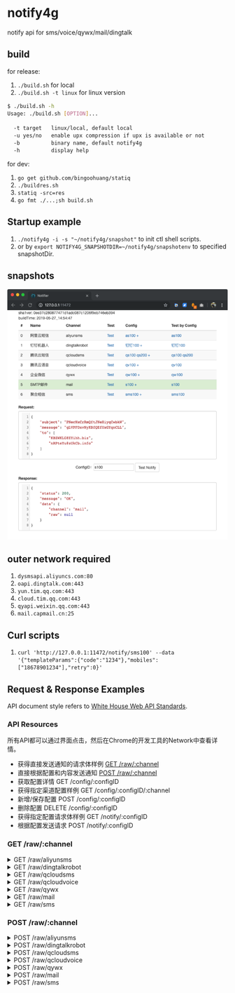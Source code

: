 # notify4g
notify api for sms/voice/qywx/mail/dingtalk

## build

for release:

1. `./build.sh` for local
1. `./build.sh -t linux` for linux version
 
```bash
$ ./build.sh -h
Usage: ./build.sh [OPTION]...

  -t target   linux/local, default local
  -u yes/no   enable upx compression if upx is available or not
  -b          binary name, default notify4g
  -h          display help
```

for dev:

1. `go get github.com/bingoohuang/statiq`
1. `./buildres.sh`
1. `statiq -src=res`
1. `go fmt ./...;sh build.sh`

## Startup example

1. `./notify4g -i -s "~/notify4g/snapshot"` to init ctl shell scripts.
1. or by `export NOTIFY4G_SNAPSHOTDIR=~/notify4g/snapshotenv` to specified snapshotDir.

## snapshots

![image](doc/snapshot20190527145707.png)

## outer network required

1. `dysmsapi.aliyuncs.com:80`
1. `oapi.dingtalk.com:443`
1. `yun.tim.qq.com:443`
1. `cloud.tim.qq.com:443`
1. `qyapi.weixin.qq.com:443`
1. `mail.capmail.cn:25`

## Curl scripts

1. `curl 'http://127.0.0.1:11472/notify/sms100' --data '{"templateParams":{"code":"1234"},"mobiles":["18678901234"],"retry":0}'`

## Request & Response Examples

API document style refers to [White House Web API Standards](https://github.com/WhiteHouse/api-standards).

### API Resources

所有API都可以通过界面点击，然后在Chrome的开发工具的Network中查看详情。

* 获得直接发送通知的请求体样例 [GET /raw/:channel](#get-rawchannel)
* 直接根据配置和内容发送通知 [POST /raw/:channel](#post-rawchannel)
* 获取配置详情 GET /config/:configID
* 获得指定渠道配置样例 GET /config/:configID/:channel
* 新增/保存配置 POST /config/:configID
* 删除配置 DELETE /config/:configID
* 获得指定配置请求体样例 GET /notify/:configID
* 根据配置发送请求 POST /notify/:configID

### GET /raw/:channel

<details><summary>GET /raw/aliyunsms</summary>
<p>
Response body:

```json
{
    "config": {
        "accessKeyID": "BvXitpxZTiQPBPJNHzKEyUtZX",
        "acessKeySecret": "EaouuhLQvkjvBpcqjySEaDtZp",
        "templateCode": "jHsEdCAyjQiwwKfKTIAyMwhLd",
        "signName": ""
    },
    "data": {
        "templateCode": "",
        "templateParams": {
            "VIbvxqDAKzYvRCOugkfSTdBii": "HUzqgIrkvrpoUvwfOnPkYWJCc",
            "nSodfKtCBsGOdFcFIfhRfKkQD": "MhBpCGIHwwFSTrekZojpWHHRj"
        },
        "signName": "",
        "mobiles": [
            "13640030119"
        ]
    }
}
```

</p>
</details>
<details><summary>GET /raw/dingtalkrobot</summary>
<p>
Response body:

```json
{
    "config": {
        "accessToken": "bmluXMmkzbKJXhHvRYnPWEFon"
    },
    "data": {
        "message": "uxuNAGIvNfwPHCppEJGAFbbJb",
        "atMobiles": [
            "16231720931",
            "12123690368"
        ],
        "atAll": true
    }
}
```

</p>
</details>
<details><summary>GET /raw/qcloudsms</summary>
<p>
Response body:

```json
{
    "config": {
        "sdkappid": "VIsOIVUTXKvmznGCfpklQBsHl",
        "appkey": "jyuRWrnndYwTzEQIDtpaulCEv",
        "tplID": 58,
        "sign": "",
        "tmplVarNames": [
            "NtAOrrDyTQZprXHlRyMKIQVrJ"
        ]
    },
    "data": {
        "params": [
            "DfQeutEzaCfShlItCeaEkTUGF",
            "DZiVFEPPlMANVxGwaCVjypmXA"
        ],
        "mobiles": [
            "15923459113",
            "18923435937"
        ]
    }
}
```

</p>
</details>
<details><summary>GET /raw/qcloudvoice</summary>
<p>
Response body:

```json
{
    "config": {
        "sdkappid": "dqpaGfzwZsdYPeOyCsiCnHuLe",
        "appkey": "HQFbAYSZWVMAhuzBkneOovYpv",
        "tplID": 39,
        "playTimes": 49,
        "tmplVarNames": [
            "KyzjUzrBFcqQjedfJRHYoDbOG",
            "nflOHIkugcnZOrqBkSazNWfPP"
        ]
    },
    "data": {
        "params": {
            "RIsCQnfJqlpSCwrkkFbdBFIFj": "XXcLBedVQEUDCnYApsnqfVPTL"
        },
        "mobile": "13534814833"
    }
}
```

</p>
</details>
<details><summary>GET /raw/qywx</summary>
<p>
Response body:

```json
{
    "config": {
        "corpID": "uCgrmJMtqLPBCFhsvjTArsMmL",
        "corpSecret": "gRHZGuimGqaWdWaBWJwkTAShU",
        "agentID": "GjqWAhwRbpeHnQNxTNgmJjnxD"
    },
    "data": {
        "msg": "SlooidCOblAgkzyWhxDcYtLJJ",
        "userIds": [
            "yFeNmhPfjtisROYMvzGXHlQpd",
            "CUSPjJkWEEfDDKDOfOhAXkqgJ"
        ]
    }
}
```

</p>
</details>
<details><summary>GET /raw/mail</summary>
<p>
Response body:

```json
{
    "config": {
        "smtpAddr": "xaQHabaoaboiqLQkrhnMSwTGo",
        "smtpPort": 94,
        "from": "CEVyoTJ@zTADH.biz",
        "username": "gQVadOOpmwpHnlIyfsCCBulVP",
        "pass": "NvMQhtbtbJgCkOErmOqWRCSKa"
    },
    "data": {
        "subject": "kfYENjIqRgtAsNATTewtSQJtK",
        "message": "nbUGDoWZCCUeCgZnqaHOhlDUc",
        "to": [
            "RyBZMmL@NbhCr.net",
            "fKggIDs@WHkmM.net"
        ]
    }
}
```

</p>
</details>
<details><summary>GET /raw/sms</summary>
<p>
Response body:

```json
{
    "config": {
        "configIds": [
            "NCCNkSbvLCcEBYPRpErzuHOzu",
            "qJoxwNVZfRxOytgzHbfYLSnNg"
        ],
        "random": false,
        "retry": 0
    },
    "data": {
        "templateParams": {
            "CAatGFIenVaglyBHaqLGDVNDm": "HmVmUYwDzaKJZvYwyMqYAAowJ",
            "uCbSRZgyNkgIntizzDrIHVOiy": "TNvBcIHcgrHoiKEGjEsktAKmn"
        },
        "mobiles": [
            "14509804092"
        ],
        "retry": 0
    }
}
```

</p>
</details>

### POST /raw/:channel

<details><summary>POST /raw/aliyunsms</summary>
<p>
Request body:

```json
{
    "config": {
        "accessKeyID": "pGkWHwdlIFPxNbwOuzqqHudVk",
        "acessKeySecret": "MuIuTxqaaqPFOqNtVZGGxyIVJ",
        "templateCode": "SMS_11111",
        "signName": "xx编程网"
    },
    "data": {
        "templateCode": "",
        "templateParams": {
            "code": "123456"
        },
        "signName": "",
        "mobiles": [
            "11350758197",
            "12414111245"
        ]
    }
}
```

Response body:

```json
{
  "status": 200,
  "message": "OK",
  "data": {
    "channel": "aliyunsms",
    "raw": {
      "outId": "yOpBUzo90hnezrhs",
      "code": "OK",
      "message": "OK",
      "requestID": "E4F3D966-002D-4D5D-BFA5-10E547334434",
      "bizID": "831713858682882984^0"
    }
  }
}
```

</p>
</details>
<details><summary>POST /raw/dingtalkrobot</summary>
<p>
Request body:

```json
{
    "config": {
        "accessToken": "RICScixPcBbEJRMdcvNPTqkUr"
    },
    "data": {
        "message": "WYouyJaLExAVGGWpTVumZgXhZ",
        "atMobiles": [
            "10707297593",
            "18621963646"
        ],
        "atAll": false
    }
}
```

Response body:

```json
{
    "status": 200,
    "message": "OK",
    "data": {
        "channel": "dingtalkrobot",
        "raw": {
            "code": 0,
            "message": ""
        }
    }
}
```

</p>
</details>
<details><summary>POST /raw/qcloudsms</summary>
<p>
Request body:

```json
{
    "config": {
        "sdkappid": "erKoSpOlNAKZgTBwZWsyKuSHt",
        "appkey": "aQtuUztXdxpTFcPsdnowkiBUK",
        "tplID": 34,
        "sign": "",
        "tmplVarNames": [
            "oIpzKCYbQmBEaiWXeCPOYwFEG"
        ]
    },
    "data": {
        "params": [
            "QxIiueXozjhTVNMhdANVnYMvR"
        ],
        "mobiles": [
            "14432444366"
        ]
    }
}
```

Response body:

```json
{
    "status": 200,
    "message": "OK",
    "data": {
        "channel": "qcloudsms",
        "raw": {
            "result": 0,
            "errmsg": "OK",
            "ext": "",
            "detail": [
                {
                    "fee": 1,
                    "mobile": "18551855099",
                    "nationcode": "86",
                    "sid": "2019:6646899365302911964",
                    "result": 0,
                    "errmsg": "OK"
                }
            ]
        }
    }
}
```

</p>
</details>
<details><summary>POST /raw/qcloudvoice</summary>
<p>
Request body:

```json
{
    "config": {
        "sdkappid": "nCQtPPaOBnGymUUMmcjWRvxra",
        "appkey": "jdWinpYVkCusHaznjRBxSghoq",
        "tplID": 15,
        "playTimes": 1,
        "tmplVarNames": ["AppName", "WarnSrc", "WithMinutes", "Warning", "Min", "Max"]
    },
    "data": {
        "params": {
            "AppName": "demo", "WarnSrc": "host1", "WithMinutes": "5分", "Warning": "可用内存不足", "Min": "100M", "Max": "200M"
        },
        "mobile": "13388093706"
    }
}
```

Response body:

```json
{
    "status": 200,
    "message": "OK",
    "data": {
        "channel": "qcloudvoice",
        "raw": {
            "result": 0,
            "errmsg": "OK",
            "callid": "bef3d1ce-7df8-11e9-aa35-52540075d5e6",
            "ext": ""
        }
    }
}
```

</p>
</details>
<details><summary>POST /raw/qywx</summary>
<p>
Request body:

```json
{
    "config": {
        "corpID": "TavUQCHdZPmNTkeszuHITWFai",
        "corpSecret": "YiomBBitrBsEqINJYLpSnpXIe",
        "agentID": "1000002"
    },
    "data": {
        "msg": "DPhnPBkYHnKTIltUTvqZqriNS",
        "userIds": [
            "huangjinbing"
        ]
    }
}
```

Response body:

```json
{
    "status": 200,
    "message": "OK",
    "data": {
        "channel": "qywx",
        "raw": {
            "errcode": 0,
            "errmsg": "ok",
            "invaliduser": "",
            "invalidparty": "",
            "invalidtag": ""
        }
    }
}
```

</p>
</details>
<details><summary>POST /raw/mail</summary>
<p>
Request body:

```json
{
    "config": {
        "smtpAddr": "iPtbQlchfAcisTedBhGwWsoZz",
        "smtpPort": 2,
        "from": "ExTWPRT@gYNcz.org",
        "username": "xfAdFgSoGYsPsupEGKPUqnIzf",
        "pass": "lBPKGnydFjkaGjBrEdufObPwt"
    },
    "data": {
        "subject": "jagoWiJBpkulohboaWqPgZZMo",
        "message": "PycUxHOvIUqKuHhcJouyJPsUL",
        "to": [
            "mCypiaF@TOuRk.net",
            "jrrEYOi@FQMlD.ru"
        ]
    }
}
```

Response body:

```json
{
    "status": 200,
    "message": "OK",
    "data": {
        "channel": "mail",
        "raw": null
    }
}
```

```json
{
    "status": 400,
    "message": "dial tcp: lookup TfdZkPmcNDQFtfAEdRQfgzQkZ: no such host",
    "data": {
        "channel": "mail",
        "raw": null
    }
}
```

</p>
</details>
<details><summary>POST /raw/sms</summary>
<p>
Request body:

```json
{
    "config": {
        "configIds": [
            "as100",
            "qs200"
        ],
        "random": true,
        "retry": 0
    },
    "data": {
        "templateParams": {
            "code": "123456"
        },
        "mobiles": [
            "14509804092"
        ],
        "retry": 0
    }
}
```

Response body:

```json
{
    "status": 200,
    "message": "OK",
    "data": {
        "channel": "aliyunsms",
        "raw": {
            "outId": "9q2hoGoxwyoBM4wx",
            "code": "OK",
            "message": "OK",
            "requestID": "6A8F6D26-AE2B-475F-B603-3886454F0587",
            "bizID": "410500758684794600^0"
        }
    }
}
```

```json
{
    "status": 200,
    "message": "OK",
    "data": {
        "channel": "qcloudsms",
        "raw": {
            "result": 0,
            "errmsg": "OK",
            "ext": "",
            "detail": [
                {
                    "fee": 1,
                    "mobile": "14509804092",
                    "nationcode": "86",
                    "sid": "8:fCI6QdTlfniajRq3qCK20190524",
                    "result": 0,
                    "errmsg": "OK"
                }
            ]
        }
    }
}

```


</p>
</details>
